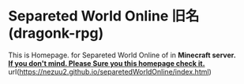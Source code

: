 # Separeted World Online 旧名(dragonk-rpg)
This is Homepage. for Separeted World Online of in <b>Minecraft server.</b><br>
<u><b>If you don't mind. Please Sure you this homepage check it.</u></b>
url(https://nezuu2.github.io/separetedWorldOnline/index.html)
